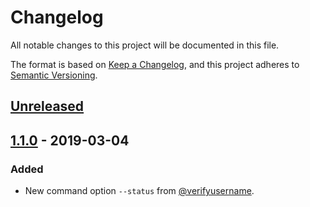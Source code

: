 # Changelog
All notable changes to this project will be documented in this file.

The format is based on [Keep a Changelog](https://keepachangelog.com/en/1.0.0/),
and this project adheres to [Semantic Versioning](https://semver.org/spec/v2.0.0.html).

## [Unreleased]

## [1.1.0] - 2019-03-04
### Added
- New command option `--status` from [@verifyusername](https://github.com/verifyusername).

[Unreleased]: https://github.com/hueyhe/easylink/compare/v1.1.0...HEAD
[1.1.0]: https://github.com/hueyhe/easylink/compare/v1.0.3...v1.1.0
